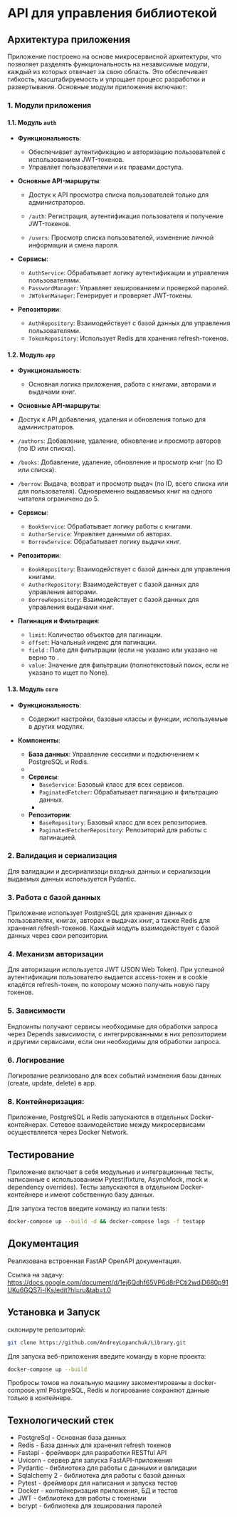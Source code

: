 # API для управления библиотекой

## Архитектура приложения

Приложение построено на основе микросервисной архитектуры, что позволяет разделять функциональность на независимые 
модули, каждый из которых отвечает за свою область. Это обеспечивает гибкость, масштабируемость и упрощает процесс 
разработки и развертывания. Основные модули приложения включают:

### 1. Модули приложения

#### 1.1. Модуль `auth`

- **Функциональность**: 
  - Обеспечивает аутентификацию и авторизацию пользователей с использованием JWT-токенов.
  - Управляет пользователями и их правами доступа.

- **Основные API-маршруты**:
  - Достук к API просмотра списка пользователей только для администраторов.  
  
  - `/auth`: Регистрация, аутентификация пользователя и получение JWT-токенов.
  - `/users`: Просмотр списка пользователей, изменение личной информации и смена пароля.

- **Сервисы**:
  - `AuthService`: Обрабатывает логику аутентификации и управления пользователями.
  - `PasswordManager`: Управляет хешированием и проверкой паролей.
  - `JWTokenManager`: Генерирует и проверяет JWT-токены.

- **Репозитории**:
  - `AuthRepository`: Взаимодействует с базой данных для управления пользователями.
  - `TokenRepository`: Использует Redis для хранения refresh-токенов.

#### 1.2. Модуль `app`

- **Функциональность**: 
  - Основная логика приложения, работа с книгами, авторами и выдачами книг.

- **Основные API-маршруты**:
 - Достук к API добавления, удаления и обновления только для администраторов.  

  - `/authors`: Добавление, удаление, обновление и просмотр авторов (по ID или списка).
  - `/books`: Добавление, удаление, обновление и просмотр книг (по ID или списка). 
  - `/borrow`: Выдача, возврат и просмотр выдач (по ID, всего списка или для пользователя). Одновременно выдаваемых книг на одного читателя ограничено до 5.

- **Сервисы**:
  - `BookService`: Обрабатывает логику работы с книгами.
  - `AuthorService`: Управляет данными об авторах.
  - `BorrowService`: Обрабатывает логику выдачи книг.

- **Репозитории**:
  - `BookRepository`: Взаимодействует с базой данных для управления книгами.
  - `AuthorRepository`: Взаимодействует с базой данных для управления авторами.
  - `BorrowRepository`: Взаимодействует с базой данных для управления выдачами книг.

- **Пагинация и Фильтрация**: 
  - `limit`: Количество объектов для пагинации.
  - `offset`: Начальный индекс для пагинации.
  - `field` : Поле для фильтрации (если не указано или указано не верно то .
  - `value`: Значение для фильтрации (полнотекстовый поиск, если не указано то ищет по None).


#### 1.3. Модуль `core`

- **Функциональность**: 
  - Содержит настройки, базовые классы и функции, используемые в других модулях.

- **Компоненты**:
  - **База данных**: Управление сессиями и подключением к PostgreSQL и Redis.
  - 
  - **Сервисы**:
    - `BaseService`: Базовый класс для всех сервисов.
    - `PaginatedFetcher`: Обрабатывает пагинацию и фильтрацию данных.
    - 
  - **Репозитории**:
    - `BaseRepository`: Базовый класс для всех репозиториев.
    - `PaginatedFetcherRepository`: Репозиторий для работы с пагинацией.

### 2. Валидация и сериализация

Для валидации и десириализаци входных данных и сериализации выдаемых данных используется Pydantic.

### 3. Работа с базой данных

Приложение использует PostgreSQL для хранения данных о пользователях, книгах, авторах и выдачах книг, а также Redis для
хранения refresh-токенов. Каждый модуль взаимодействует с базой данных через свои репозитории.

### 4. Механизм авторизации

Для авторизации используется JWT (JSON Web Token). При успешной аутентификации пользователю выдается access-токен и в
cookie кладётся refresh-токен, по которому можно получить новую пару токенов.

### 5. Зависимости

Ендпоинты получают сервисы необходимые для обработки запроса через Depends зависимости, с интегрированными в них
репозиторием и другими сервисами, если они необходимы для обработки запроса.

### 6. Логирование

Логирование реализовано для всех событий изменения базы данных (create, update, delete) в app.

### 8. Контейнеризация:

Приложение, PostgreSQL и Redis запускаются в отдельных Docker-контейнерах. Сетевое взаимодействие между микросервисами
осуществляется через Docker Network.

## Тестирование

Приложение включает в себя модульные и интеграционные тесты, написанные с использованием
Pytest(fixture, AsyncMock, mock и dependency overrides).
Тесты запускаются в отдельном Docker-контейнере и имеют собственную базу данных.

Для запуска тестов введите команду из папки tests:
```sh
docker-compose up --build -d && docker-compose logs -f testapp
```

## Документация
Реализована встроенная FastAP OpenAPI документация.  

Ссылка на задачу:  
https://docs.google.com/document/d/1ej6Qdhf65VP6d8rPCti2wdiD680p91UKu6GQS7i-IKs/edit?hl=ru&tab=t.0


## Установка и Запуск
склонируте репозиторий:  
```sh
git clone https://github.com/AndreyLopanchuk/Library.git
```

Для запуска веб-приложения введите команду в корне проекта:  
```sh
docker-compose up --build
```
Пробросы томов на локальную машину закоментированы в docker-compose.yml
PostgreSQL, Redis и логирование сохраняют данные только в контейнере.

## Технологический стек
- PostgreSql - Основная база данных
- Redis - База данных для хранения refresh токенов
- Fastapi - фреймворк для разработки RESTful API
- Uvicorn - сервер для запуска FastAPI-приложения
- Pydantic - библиотека для работы с данными и валидации
- Sqlalchemy 2 - библиотека для работы с базой данных
- Pytest - фреймворк для написания и запуска тестов
- Docker - контейнеризация приложения, БД и тестов
- JWT - библиотека для работы с токенами
- bcrypt - библиотека для хеширования паролей
